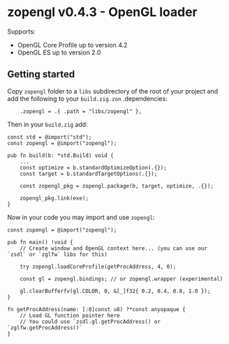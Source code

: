 # zopengl v0.4.3 - OpenGL loader

Supports:
  * OpenGL Core Profile up to version 4.2
  * OpenGL ES up to version 2.0

## Getting started

Copy `zopengl` folder to a `libs` subdirectory of the root of your project and add the following to your `build.zig.zon` .dependencies:
```zig
    .zopengl = .{ .path = "libs/zopengl" },
```

Then in your `build.zig` add:

```zig
const std = @import("std");
const zopengl = @import("zopengl");

pub fn build(b: *std.Build) void {
    ...
    const optimize = b.standardOptimizeOption(.{});
    const target = b.standardTargetOptions(.{});

    const zopengl_pkg = zopengl.package(b, target, optimize, .{});

    zopengl_pkg.link(exe);
}
```

Now in your code you may import and use `zopengl`:

```zig
const zopengl = @import("zopengl");

pub fn main() !void {
    // Create window and OpenGL context here... (you can use our `zsdl` or `zglfw` libs for this)

    try zopengl.loadCoreProfile(getProcAddress, 4, 0);

    const gl = zopengl.bindings; // or zopengl.wrapper (experimental)

    gl.clearBufferfv(gl.COLOR, 0, &[_]f32{ 0.2, 0.4, 0.8, 1.0 });
}

fn getProcAddress(name: [:0]const u8) ?*const anyopaque {
    // Load GL function pointer here
    // You could use `zsdl.gl.getProcAddress() or `zglfw.getProcAddress()`
}
```

